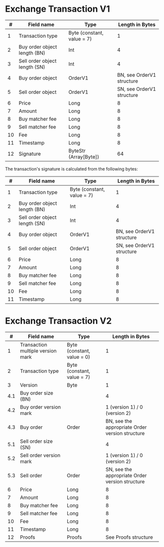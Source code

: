 # Exchange Transaction V1

| # | Field name | Type | Length in Bytes |
| --- | --- | --- | --- |
| 1 | Transaction type | Byte (constant, value = 7) | 1
| 2 | Buy order object length (BN) | Int | 4
| 3 | Sell order object length (SN) | Int | 4
| 4 | Buy order object | OrderV1 | BN, see OrderV1 structure
| 5 | Sell order object | OrderV1 | SN, see OrderV1 structure
| 6 | Price | Long | 8
| 7 | Amount | Long | 8
| 8 | Buy matcher fee | Long | 8
| 9 | Sell matcher fee | Long | 8
| 10 | Fee | Long | 8
| 11 | Timestamp | Long | 8
| 12 | Signature | ByteStr (Array[Byte]) | 64

The transaction's signature is calculated from the following bytes:

| # | Field name | Type | Length in Bytes |
| --- | --- | --- | --- |
| 1 | Transaction type | Byte (constant, value = 7) | 1
| 2 | Buy order object length (BN) | Int | 4
| 3 | Sell order object length (SN) | Int | 4
| 4 | Buy order object | OrderV1 | BN, see OrderV1 structure
| 5 | Sell order object | OrderV1 | SN, see OrderV1 structure
| 6 | Price | Long | 8 |
| 7 | Amount | Long | 8 |
| 8 | Buy matcher fee | Long | 8 |
| 9 | Sell matcher fee | Long | 8 |
| 10 | Fee | Long | 8 |
| 11 | Timestamp | Long | 8 |

# Exchange Transaction V2

| # | Field name | Type | Length in Bytes |
| --- | --- | --- | --- |
| 1 | Transaction multiple version mark | Byte (constant, value = 0) | 1
| 2 | Transaction type | Byte (constant, value = 7\) | 1
| 3 | Version | Byte | 1
| 4.1 | Buy order size (BN) |  | 4
| 4.2 | Buy order version mark |  | 1 (version 1) / 0 (version 2)
| 4.3 | Buy order | Order | BN, see the appropriate Order version structure
| 5.1 | Sell order size (SN) |  | 4
| 5.2 | Sell order version mark |  | 1 (version 1) / 0 (version 2)
| 5.3 | Sell order | Order | SN, see the appropriate Order version structure
| 6 | Price | Long | 8
| 7 | Amount | Long | 8
| 8 | Buy matcher fee | Long | 8
| 9 | Sell matcher fee | Long | 8
| 10 | Fee | Long | 8
| 11 | Timestamp | Long | 8
| 12 | Proofs | Proofs | See Proofs structure
